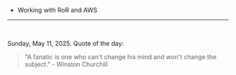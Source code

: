 - Working with RoR and AWS

---

<br>

<!-- quote_marker -->
Sunday, May 11, 2025. Quote of the day:

> "A fanatic is one who can't change his mind and won't change the subject." - Winston Churchill
